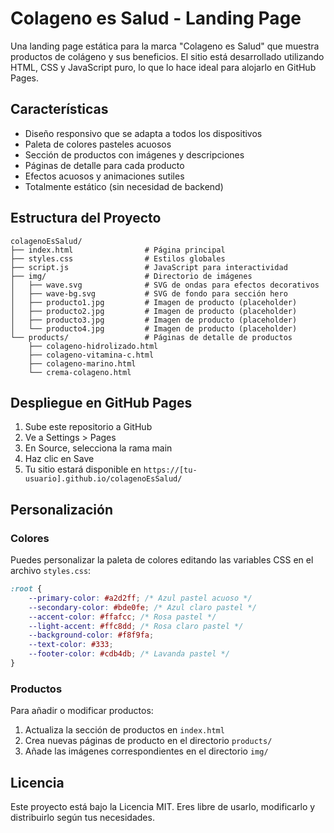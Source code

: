 # Colageno es Salud - Landing Page

Una landing page estática para la marca "Colageno es Salud" que muestra productos de colágeno y sus beneficios. El sitio está desarrollado utilizando HTML, CSS y JavaScript puro, lo que lo hace ideal para alojarlo en GitHub Pages.

## Características

- Diseño responsivo que se adapta a todos los dispositivos
- Paleta de colores pasteles acuosos
- Sección de productos con imágenes y descripciones
- Páginas de detalle para cada producto
- Efectos acuosos y animaciones sutiles
- Totalmente estático (sin necesidad de backend)

## Estructura del Proyecto

```
colagenoEsSalud/
├── index.html                # Página principal
├── styles.css                # Estilos globales
├── script.js                 # JavaScript para interactividad
├── img/                      # Directorio de imágenes
│   ├── wave.svg              # SVG de ondas para efectos decorativos
│   ├── wave-bg.svg           # SVG de fondo para sección hero
│   ├── producto1.jpg         # Imagen de producto (placeholder)
│   ├── producto2.jpg         # Imagen de producto (placeholder)
│   ├── producto3.jpg         # Imagen de producto (placeholder)
│   └── producto4.jpg         # Imagen de producto (placeholder)
└── products/                 # Páginas de detalle de productos
    ├── colageno-hidrolizado.html
    ├── colageno-vitamina-c.html
    ├── colageno-marino.html
    └── crema-colageno.html
```

## Despliegue en GitHub Pages

1. Sube este repositorio a GitHub
2. Ve a Settings > Pages
3. En Source, selecciona la rama main
4. Haz clic en Save
5. Tu sitio estará disponible en `https://[tu-usuario].github.io/colagenoEsSalud/`

## Personalización

### Colores
Puedes personalizar la paleta de colores editando las variables CSS en el archivo `styles.css`:

```css
:root {
    --primary-color: #a2d2ff; /* Azul pastel acuoso */
    --secondary-color: #bde0fe; /* Azul claro pastel */
    --accent-color: #ffafcc; /* Rosa pastel */
    --light-accent: #ffc8dd; /* Rosa claro pastel */
    --background-color: #f8f9fa;
    --text-color: #333;
    --footer-color: #cdb4db; /* Lavanda pastel */
}
```

### Productos
Para añadir o modificar productos:

1. Actualiza la sección de productos en `index.html`
2. Crea nuevas páginas de producto en el directorio `products/`
3. Añade las imágenes correspondientes en el directorio `img/`

## Licencia

Este proyecto está bajo la Licencia MIT. Eres libre de usarlo, modificarlo y distribuirlo según tus necesidades. 